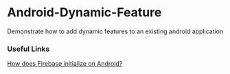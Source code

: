 # Android-Dynamic-Feature
Demonstrate how to add dynamic features to an existing android application

### Useful Links
[How does Firebase initialize on Android?](https://firebase.googleblog.com/2016/12/how-does-firebase-initialize-on-android.html)
